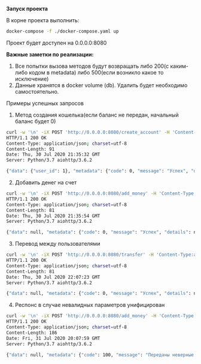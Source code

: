 **Запуск проекта**

В корне проекта выполнить:
```bash
docker-compose -f ./docker-compose.yaml up
```
Проект будет доступен на 0.0.0.0:8080

**Важные заметки по реализации:**
1. Все попытки вызова методов будут возвращать либо 200(с каким-либо кодом в metadata) 
либо 500(если возникло какое то исключение)
1. Данные хранятся в docker volume (db). 
Удалить будет необходимо самостоятельно.

Примеры успешных запросов

1. Метод создания кошелька(если баланс не передан, начальный баланс будет 0)
```bash
curl -w '\n' -iX POST 'http://0.0.0.0:8080/create_account' -H 'Content-Type:application/json' -d '{"balance":100.32}'
HTTP/1.1 200 OK
Content-Type: application/json; charset=utf-8
Content-Length: 91
Date: Thu, 30 Jul 2020 21:35:32 GMT
Server: Python/3.7 aiohttp/3.6.2

{"data": {"user_id": 1}, "metadata": {"code": 0, "message": "Успех", "details": null}}
```

2. Добавить денег на счет
```bash
curl -w '\n' -iX POST 'http://0.0.0.0:8080/add_money' -H 'Content-Type:application/json' -d '{"user_id":1, "amount":143.25}'
HTTP/1.1 200 OK
Content-Type: application/json; charset=utf-8
Content-Length: 81
Date: Thu, 30 Jul 2020 21:35:54 GMT
Server: Python/3.7 aiohttp/3.6.2

{"data": null, "metadata": {"code": 0, "message": "Успех", "details": null}}
```

3. Перевод между пользователями
```bash
curl -w '\n' -iX POST 'http://0.0.0.0:8080/transfer' -H 'Content-Type:application/json' -d '{"source_user_id":1,"target_user_id":2,"amount":100}'
HTTP/1.1 200 OK
Content-Type: application/json; charset=utf-8
Content-Length: 81
Date: Thu, 30 Jul 2020 22:07:23 GMT
Server: Python/3.7 aiohttp/3.6.2

{"data": null, "metadata": {"code": 0, "message": "Успех", "details": null}}
```

4. Респонс в случае невалидных параметров унифицирован
```bash
curl -w '\n' -iX POST 'http://0.0.0.0:8080/add_money' -H 'Content-Type:application/json' -d '{"user_id":5}'
HTTP/1.1 200 OK
Content-Type: application/json; charset=utf-8
Content-Length: 186
Date: Fri, 31 Jul 2020 20:07:59 GMT
Server: Python/3.7 aiohttp/3.6.2

{"data": null, "metadata": {"code": 100, "message": "Переданы неверные входные параметры", "details": [{"amount": ["Missing data for required field."]}]}}
```

